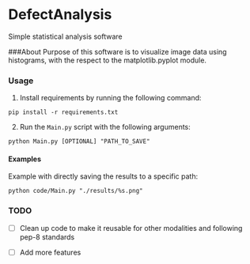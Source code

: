 # DefectAnalysis
Simple statistical analysis software

###About
Purpose of this software is to visualize image data using histograms, with the respect to the matplotlib.pyplot module.

### Usage

1. Install requirements by running the following command:
```
pip install -r requirements.txt
```

2. Run the `Main.py` script with the following arguments:

```
python Main.py [OPTIONAL] "PATH_TO_SAVE"
```

#### Examples

Example with directly saving the results to a specific path:

```
python code/Main.py "./results/%s.png"
```


### TODO

- [ ] Clean up code to make it reusable for other modalities and following pep-8 standards
- [ ] Add more features



